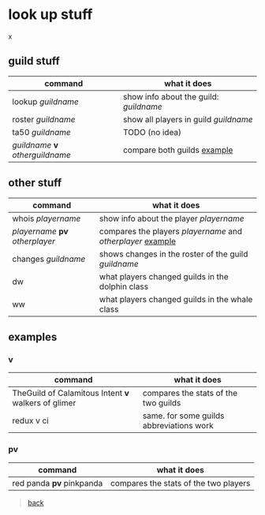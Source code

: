 # look up stuff
x
## guild stuff

| command | what it does |
|--|--|
| lookup _guildname_ 	| show info about the guild: _guildname_ |
| roster _guildname_ 	| show all players in guild _guildname_ |
| ta50 _guildname_ 		| TODO (no idea) |
| _guildname_ **v** _otherguildname_ | compare both guilds [example](#exv) |

## other stuff

| command | what it does |
|--|--|
| whois _playername_ 				| show info about the player _playername_ |
| _playername_ **pv** _otherplayer_ | compares the players _playername_ and _otherplayer_ [example](#expv) |
| changes _guildname_ 				| shows changes in the roster of the guild _guildname_ |
| dw 								| what players changed guilds in the dolphin class |
| ww 								| what players changed guilds in the whale class |

## examples

### v<a name="exv"></a>

| command | what it does |
|--|--|
| TheGuild of Calamitous Intent **v** walkers of glimer | compares the stats of the two guilds |
| redux v ci | same. for some guilds abbreviations work |

### pv<a name="expv"></a>

| command | what it does |
|--|--|
| red panda **pv** pinkpanda | compares the stats of the two players |

> [back](index)
<!--stackedit_data:
eyJoaXN0b3J5IjpbLTEyNDMyNTQwMDQsMjY5MzI2MTAsMTI4MT
ExNTU1Ml19
-->